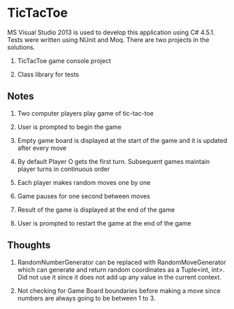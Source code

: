 # TicTacToe
MS Visual Studio 2013 is used to develop this application using C# 4.5.1. Tests were written using NUnit and Moq. There are two projects in the solutions.

1) TicTacToe game console project

2) Class library for tests



Notes
-----
1)  Two computer players play game of tic-tac-toe

2)  User is prompted to begin the game

3)  Empty game board is displayed at the start of the game and it is updated after every move

4)	By default Player O gets the first turn. Subsequent games maintain player turns in continuous order

5)  Each player makes random moves one by one

6)  Game pauses for one second between moves

7)  Result of the game is displayed at the end of the game

8)  User is prompted to restart the game at the end of the game


Thoughts
--------

1)	RandomNumberGenerator can be replaced with RandomMoveGenerator which can generate and return random coordinates as a Tuple<int, int>. Did not use it since it does not add up any value in the current context.

2)	Not checking for Game Board boundaries before making a move since numbers are always going to be between 1 to 3.

